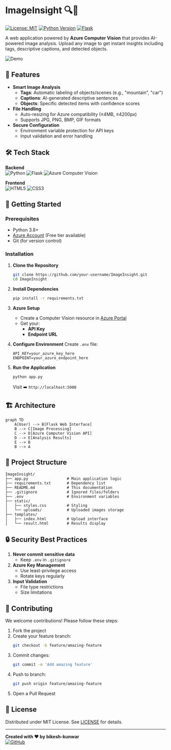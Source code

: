 # ImageInsight 🔍📸

[![License: MIT](https://img.shields.io/badge/License-MIT-yellow.svg)](https://opensource.org/licenses/MIT)
[![Python Version](https://img.shields.io/badge/python-3.8%2B-blue)](https://www.python.org/)
[![Flask](https://img.shields.io/badge/flask-3.0.2-green)](https://flask.palletsprojects.com/)

A web application powered by **Azure Computer Vision** that provides AI-powered image analysis. Upload any image to get instant insights including tags, descriptive captions, and detected objects.

![Demo](static/demo.gif) <!-- Replace with your actual demo GIF -->

## 🌟 Features

- **Smart Image Analysis**
  - **Tags**: Automatic labeling of objects/scenes (e.g., "mountain", "car")
  - **Captions**: AI-generated descriptive sentences
  - **Objects**: Specific detected items with confidence scores
- **File Handling**
  - Auto-resizing for Azure compatibility (≤4MB, ≤4200px)
  - Supports JPG, PNG, BMP, GIF formats
- **Secure Configuration**
  - Environment variable protection for API keys
  - Input validation and error handling

## 🛠️ Tech Stack

**Backend**  
![Python](https://img.shields.io/badge/-Python-3776AB?logo=python&logoColor=white)
![Flask](https://img.shields.io/badge/-Flask-000000?logo=flask)
![Azure Computer Vision](https://img.shields.io/badge/-Azure%20CV-0078D4?logo=microsoft-azure)

**Frontend**  
![HTML5](https://img.shields.io/badge/-HTML5-E34F26?logo=html5&logoColor=white)
![CSS3](https://img.shields.io/badge/-CSS3-1572B6?logo=css3)

## 🚀 Getting Started

### Prerequisites

- Python 3.8+
- [Azure Account](https://azure.microsoft.com/) (Free tier available)
- Git (for version control)

### Installation

1. **Clone the Repository**
   ```bash
   git clone https://github.com/your-username/ImageInsight.git
   cd ImageInsight
   ```

2. **Install Dependencies**
   ```bash
   pip install -r requirements.txt
   ```

3. **Azure Setup**
   - Create a Computer Vision resource in [Azure Portal](https://portal.azure.com/)
   - Get your:
     - **API Key**
     - **Endpoint URL**

4. **Configure Environment**
   Create `.env` file:
   ```plaintext
   API_KEY=your_azure_key_here
   ENDPOINT=your_azure_endpoint_here
   ```

5. **Run the Application**
   ```bash
   python app.py
   ```
   Visit ➡️ `http://localhost:5000`

## 🏗️ Architecture

```mermaid
graph TD
    A[User] --> B[Flask Web Interface]
    B --> C[Image Processing]
    C --> D[Azure Computer Vision API]
    D --> E[Analysis Results]
    E --> B
    B --> A
```

## 📂 Project Structure

```
ImageInsight/
├── app.py                 # Main application logic
├── requirements.txt       # Dependency list
├── README.md              # This documentation
├── .gitignore             # Ignored files/folders
├── .env                   # Environment variables
├── static/
│   ├── styles.css         # Styling
│   └── uploads/           # Uploaded images storage
├── templates/
│   ├── index.html         # Upload interface
│   └── result.html        # Results display
```

## 🔒 Security Best Practices

1. **Never commit sensitive data**
   - Keep `.env` in `.gitignore`
2. **Azure Key Management**
   - Use least-privilege access
   - Rotate keys regularly
3. **Input Validation**
   - File type restrictions
   - Size limitations

## 🤝 Contributing

We welcome contributions! Please follow these steps:

1. Fork the project
2. Create your feature branch:
   ```bash
   git checkout -b feature/amazing-feature
   ```
3. Commit changes:
   ```bash
   git commit -m 'Add amazing feature'
   ```
4. Push to branch:
   ```bash
   git push origin feature/amazing-feature
   ```
5. Open a Pull Request

## 📜 License

Distributed under MIT License. See [LICENSE](LICENSE) for details.

---

**Created with ❤️ by bikesh-kunwar**  
[![GitHub](https://img.shields.io/badge/-GitHub-181717?logo=github)](https://github.com/your-username)
